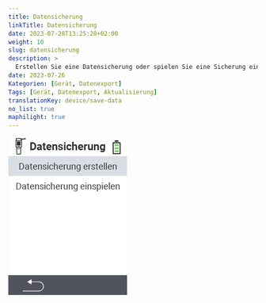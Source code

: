 ```yaml
---
title: Datensicherung
linkTitle: Datensicherung
date: 2023-07-28T13:25:28+02:00
weight: 10
slug: datensicherung
description: >
  Erstellen Sie eine Datensicherung oder spielen Sie eine Sicherung ein.
date: 2023-07-26
Kategorien: [Gerät, Datenexport]
Tags: [Gerät, Datenexport, Aktualisierung]
translationKey: device/save-data
no_list: true
maphilight: true
---
```

<img src="datensicherung.png" alt="VitalControl Datenmanagement" title="Datenmanagement" usemap="#workmap" class="maphilight" />

<map name="workmap">
  <area shape="rect" coords="2,40,238,80" alt="Datensicherung erstellen" title="Die Anleitung zu Erstellung einer Datensicherung finden Sie hier&#10;Mausklick: zur Dokumentation" href="/docs/backup/backup/">

  <area shape="rect" coords="2,80,238,120" alt="Datensicherung einspielen" title="Die Anleitung zur Einspielung einer Datensicherung finden Sie hier&#10;Mausklick: zur Dokumentation" href="/docs/backup/restore/">

  <area shape="rect" coords="2,282,125,319" alt="Zurück" title="Springen Sie eine Ebene zurück" href="/docs/geraet/datenmanagement/">

</map>

